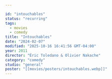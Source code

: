```yaml
---

id: "intouchables"
status: "recurring"
tags:
  - movies
  - comedy
title: "Intouchables"
date: "2024-02-07"
modified: "2025-10-16 16:41:56 GMT-04:00"
year: 2011
director: "Éric Toledano & Olivier Nakache"
category: "comedy"
studio: "general"
poster: "[[movies/posters/intouchables.webp]]"
---
```

